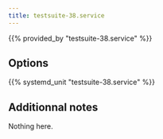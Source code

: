 ```yaml
---
title: testsuite-38.service
---
```


{{% provided_by "testsuite-38.service" %}}

## Options

{{% systemd_unit "testsuite-38.service" %}}

## Additionnal notes

Nothing here.